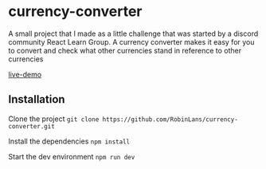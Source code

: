 # currency-converter

A small project that I made as a little challenge that was started by a discord community React Learn Group. A currency converter makes it easy for you to convert and check what other currencies stand in reference to other currencies

[live-demo](https://pedantic-wilson-dbd0ff.netlify.app/)
## Installation

Clone the project
`git clone https://github.com/RobinLans/currency-converter.git`

Install the dependencies
`npm install`

Start the dev environment
`npm run dev`
